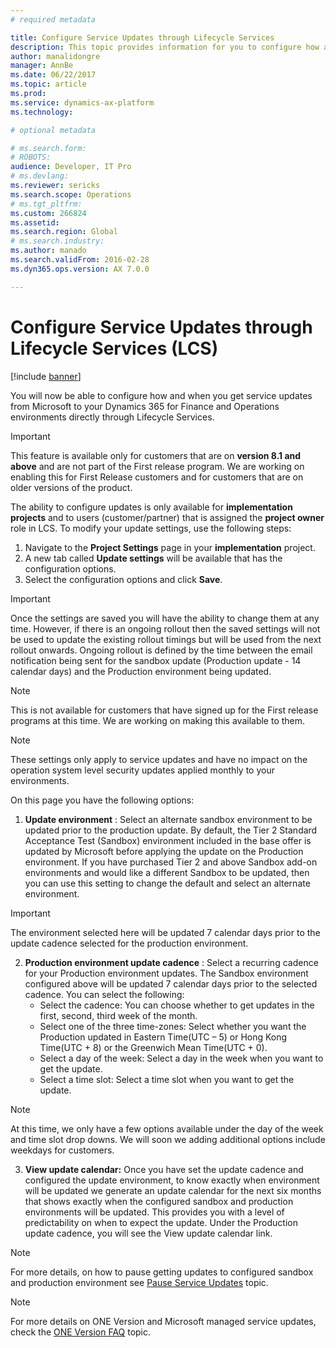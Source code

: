 ```yaml
---
# required metadata

title: Configure Service Updates through Lifecycle Services
description: This topic provides information for you to configure how and when to get service updates to your environments.
author: manalidongre
manager: AnnBe
ms.date: 06/22/2017
ms.topic: article
ms.prod: 
ms.service: dynamics-ax-platform
ms.technology: 

# optional metadata

# ms.search.form: 
# ROBOTS: 
audience: Developer, IT Pro
# ms.devlang: 
ms.reviewer: sericks
ms.search.scope: Operations
# ms.tgt_pltfrm: 
ms.custom: 266824
ms.assetid: 
ms.search.region: Global
# ms.search.industry: 
ms.author: manado
ms.search.validFrom: 2016-02-28
ms.dyn365.ops.version: AX 7.0.0

---
```


# Configure Service Updates through Lifecycle Services (LCS)

[!include [banner](../includes/banner.md)]

You will now be able to configure how and when you get service updates from Microsoft to your Dynamics 365 for Finance and Operations environments directly through Lifecycle Services. 

> [!IMPORTANT]
> This feature is available only for customers that are on **version 8.1 and above** and are not part of the First release program. We are working on enabling this for First Release customers and for customers that are on older versions of the product. 

The ability to configure updates is only available for **implementation projects** and to users (customer/partner) that is assigned the **project owner** role in LCS. To modify your update settings, use the following steps:

1. Navigate to the **Project Settings** page in your **implementation** project.
2. A new tab called **Update settings** will be available that has the configuration options.
3. Select the configuration options and click **Save**.

> [!IMPORTANT]
> Once the settings are saved you will have the ability to change them at any time. However, if there is an ongoing rollout then the saved settings will not be used to update the existing rollout timings but will be used from the next rollout onwards. Ongoing rollout is defined by the time between the email notification being sent for the sandbox update (Production update - 14 calendar days) and the Production environment being updated. 

> [!NOTE]
> This is not available for customers that have signed up for the First release programs at this time. We are working on making this available to them.

> [!NOTE]
> These settings only apply to service updates and have no impact on the operation system level security updates applied monthly to your environments.

On this page you have the following options:

1. **Update environment** : Select an alternate sandbox environment to be updated prior to the production update. By default, the Tier 2 Standard Acceptance Test (Sandbox) environment included in the base offer is updated by Microsoft before applying the update on the Production environment. If you have purchased Tier 2 and above Sandbox add-on environments and would like a different Sandbox to be updated, then you can use this setting to change the default and select an alternate environment.

> [!IMPORTANT]
> The environment selected here will be updated 7 calendar days prior to the update cadence selected for the production environment.

2. **Production environment update cadence** : Select a recurring cadence for your Production environment updates. The Sandbox environment configured above will be updated 7 calendar days prior to the selected cadence. You can select the following:
    - Select the cadence: You can choose whether to get updates in the first, second, third week of the month.
    - Select one of the three time-zones: Select whether you want the Production updated in Eastern Time(UTC – 5) or Hong Kong Time(UTC + 8) or the Greenwich Mean Time(UTC + 0).
    - Select a day of the week: Select a day in the week when you want to get the update.
    - Select a time slot: Select a time slot when you want to get the update.

> [!NOTE]
> At this time, we only have a few options available under the day of the week and time slot drop downs. We will soon we adding additional options include weekdays for customers.

3. **View update calendar:** Once you have set the update cadence and configured the update environment, to know exactly when environment will be updated we generate an update calendar for the next six months that shows exactly when the configured sandbox and production environments will be updated. This provides you with a level of predictability on when to expect the update. Under the Production update cadence, you will see the View update calendar link.

> [!NOTE]
> For more details, on how to pause getting updates to configured sandbox and production environment see [Pause Service Updates](pause-service-updates.md) topic.

> [!NOTE]
> For more details on ONE Version and Microsoft managed service updates, check the [ONE Version FAQ](fin-and-ops\get-started\one-version.md) topic.

